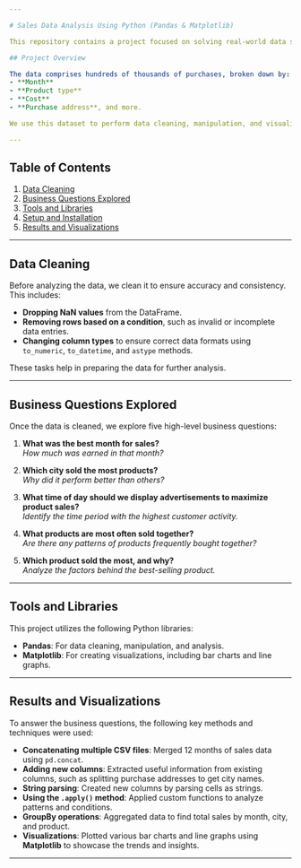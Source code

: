```yaml
---

# Sales Data Analysis Using Python (Pandas & Matplotlib)

This repository contains a project focused on solving real-world data science problems using **Python Pandas** and **Python Matplotlib**. The project analyzes 12 months' worth of sales data from an electronics store to answer key business questions.

## Project Overview

The data comprises hundreds of thousands of purchases, broken down by:
- **Month**
- **Product type**
- **Cost**
- **Purchase address**, and more.

We use this dataset to perform data cleaning, manipulation, and visualization in order to provide business insights. The analysis is broken down into several tasks and questions aimed at understanding customer behavior and improving business performance.

---
```


## Table of Contents
1. [Data Cleaning](#data-cleaning)
2. [Business Questions Explored](#business-questions-explored)
3. [Tools and Libraries](#tools-and-libraries)
4. [Setup and Installation](#setup-and-installation)
5. [Results and Visualizations](#results-and-visualizations)

---

## Data Cleaning

Before analyzing the data, we clean it to ensure accuracy and consistency. This includes:

- **Dropping NaN values** from the DataFrame.
- **Removing rows based on a condition**, such as invalid or incomplete data entries.
- **Changing column types** to ensure correct data formats using `to_numeric`, `to_datetime`, and `astype` methods.

These tasks help in preparing the data for further analysis.

---

## Business Questions Explored

Once the data is cleaned, we explore five high-level business questions:

1. **What was the best month for sales?**  
   *How much was earned in that month?*
   
2. **Which city sold the most products?**  
   *Why did it perform better than others?*
   
3. **What time of day should we display advertisements to maximize product sales?**  
   *Identify the time period with the highest customer activity.*

4. **What products are most often sold together?**  
   *Are there any patterns of products frequently bought together?*

5. **Which product sold the most, and why?**  
   *Analyze the factors behind the best-selling product.*

---

## Tools and Libraries

This project utilizes the following Python libraries:

- **Pandas**: For data cleaning, manipulation, and analysis.
- **Matplotlib**: For creating visualizations, including bar charts and line graphs.

---

## Results and Visualizations

To answer the business questions, the following key methods and techniques were used:

- **Concatenating multiple CSV files**: Merged 12 months of sales data using `pd.concat`.
- **Adding new columns**: Extracted useful information from existing columns, such as splitting purchase addresses to get city names.
- **String parsing**: Created new columns by parsing cells as strings.
- **Using the `.apply()` method**: Applied custom functions to analyze patterns and conditions.
- **GroupBy operations**: Aggregated data to find total sales by month, city, and product.
- **Visualizations**: Plotted various bar charts and line graphs using **Matplotlib** to showcase the trends and insights.

---
